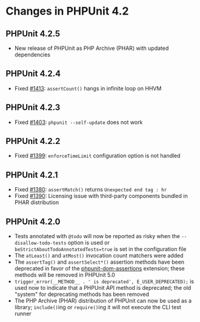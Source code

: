 # Changes in PHPUnit 4.2
## PHPUnit 4.2.5
* New release of PHPUnit as PHP Archive (PHAR) with updated dependencies
## PHPUnit 4.2.4
* Fixed [#1413](https://github.com/sebastianbergmann/phpunit/issues/1413): `assertCount()` hangs in infinite loop on HHVM
## PHPUnit 4.2.3
* Fixed [#1403](https://github.com/sebastianbergmann/phpunit/issues/1403): `phpunit --self-update` does not work
## PHPUnit 4.2.2
* Fixed [#1399](https://github.com/sebastianbergmann/phpunit/issues/1399): `enforceTimeLimit` configuration option is not handled
## PHPUnit 4.2.1
* Fixed [#1380](https://github.com/sebastianbergmann/phpunit/issues/1380): `assertMatch()` returns `Unexpected end tag : hr`
* Fixed [#1390](https://github.com/sebastianbergmann/phpunit/issues/1390): Licensing issue with third-party components bundled in PHAR distribution
## PHPUnit 4.2.0
* Tests annotated with `@todo` will now be reported as risky when the `--disallow-todo-tests` option is used or `beStrictAboutTodoAnnotatedTests=true` is set in the configuration file
* The `atLeast()` and `atMost()` invocation count matchers were added
* The `assertTag()` and `assertSelect*()` assertion methods have been deprecated in favor of the [phpunit-dom-assertions](https://github.com/phpunit/phpunit-dom-assertions) extension; these methods will be removed in PHPUnit 5.0
* `trigger_error(__METHOD__ . ' is deprecated', E_USER_DEPRECATED);` is used now to indicate that a PHPUnit API method is deprecated; the old "system" for deprecating methods has been removed
* The PHP Archive (PHAR) distribution of PHPUnit can now be used as a library; `include()`ing or `require()`ing it will not execute the CLI test runner
